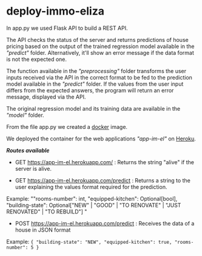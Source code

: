 # deploy-immo-eliza

In app.py we used Flask API to build a REST API. 

The API checks the status of the server and returns predictions of house pricing based on the output of the trained regression model available in the *"predict"* folder. Alternatively, it'll show an error message if the data format is not the expected one.

The function available in the *"preprocessing"* folder transforms the user inputs received via the API in the correct format to be fed to the prediction model available in the *"predict"* folder. If the values from the user input differs from the expected answers, the program will return an error message, displayed via the API.

The original regression model and its training data are available in the *"model"* folder.

From the file app.py we created a [docker](https://www.docker.com/) image.

We deployed the container for the web applications *"app-im-el"* on [Heroku](https://www.heroku.com/).


***Routes available***

 -  GET  https://app-im-el.herokuapp.com/ : Returns the string "alive" if the server is alive.
 
 -  GET  https://app-im-el.herokuapp.com/predict : Returns a string to the user explaining the values format required for the prediction.

Example: ""rooms-number": int, "equipped-kitchen": Optional[bool], "building-state": Optional["NEW" | "GOOD" | "TO RENOVATE" | "JUST RENOVATED" | "TO REBUILD"] "


 -  POST https://app-im-el.herokuapp.com/predict : Receives the data of a house in JSON format
  
  Example:
        ```{
         "building-state": "NEW",
         "equipped-kitchen": true,
         "rooms-number": 5
        }```
        
 


